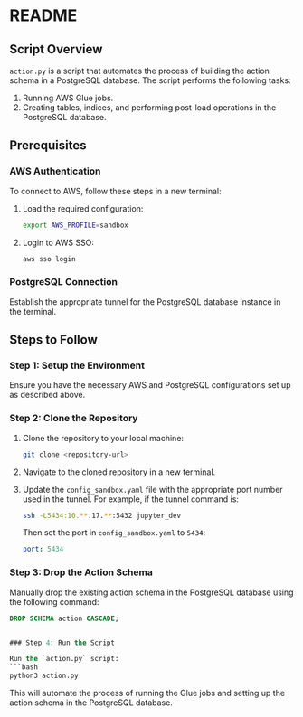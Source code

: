# README

## Script Overview

`action.py` is a script that automates the process of building the action schema in a PostgreSQL database. The script performs the following tasks:

1. Running AWS Glue jobs.
2. Creating tables, indices, and performing post-load operations in the PostgreSQL database.

## Prerequisites

### AWS Authentication

To connect to AWS, follow these steps in a new terminal:

1. Load the required configuration:
    ```bash
    export AWS_PROFILE=sandbox
    ```
2. Login to AWS SSO:
    ```bash
    aws sso login
    ```

### PostgreSQL Connection

Establish the appropriate tunnel for the PostgreSQL database instance in the terminal.

## Steps to Follow

### Step 1: Setup the Environment

Ensure you have the necessary AWS and PostgreSQL configurations set up as described above.

### Step 2: Clone the Repository

1. Clone the repository to your local machine:
    ```bash
    git clone <repository-url>
    ```
2. Navigate to the cloned repository in a new terminal.

3. Update the `config_sandbox.yaml` file with the appropriate port number used in the tunnel. For example, if the tunnel command is:
    ```bash
    ssh -L5434:10.**.17.**:5432 jupyter_dev
    ```
    Then set the port in `config_sandbox.yaml` to `5434`:
    ```yaml
    port: 5434
    ```

### Step 3: Drop the Action Schema

Manually drop the existing action schema in the PostgreSQL database using the following command:
```sql
DROP SCHEMA action CASCADE;


### Step 4: Run the Script

Run the `action.py` script:
```bash
python3 action.py
```

This will automate the process of running the Glue jobs and setting up the action schema in the PostgreSQL database.
